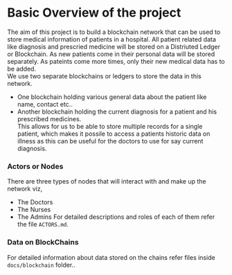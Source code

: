 # Basic Overview of the project
The aim of this project is to build a blockchain network that can be used to store medical information of patients in a hospital. All patient related data like diagnosis and prescried medicine will be stored on a Distriuted Ledger or Blockchain. As new patients come in their personal data will be stored separately. As pateints come more times, only their new medical data has to be added.   
We use two separate blockchains or ledgers to store the data in this network.
* One blockchain holding various general data about the patient like name, contact etc..
* Another blockchain holding the current diagnosis for a patient and his prescribed medicines.  
This allows for us to be able to store multiple records for a single patient, which makes it possile to access a patients historic data on illness as this can be useful for the doctors to use for say current diagnosis.

### Actors or Nodes
There are three types of nodes that will interact with and make up the network viz,
* The Doctors
* The Nurses
* The Admins
For detailed descriptions and roles of each of them refer the file `ACTORS.md`.

### Data on BlockChains
For detailed information about data stored on the chains refer files inside `docs/blockchain` folder..
